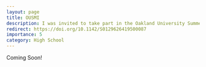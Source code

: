 ```yaml
---
layout: page
title: OUSMI
description: I was invited to take part in the Oakland University Summer Mathematics Institute, where I took classes in Graph Theory and Algorithms. I also conducted research on measures of distance in graph product networks, which I presented at the 50th Southeastern International Conference on Combinatorics, Graph Theory and Computing. My paper was published in the <i>Parallel Processing Letters</i> - click here to read the abstract!
redirect: https://doi.org/10.1142/S0129626419500087
importance: 5
category: High School
---
```


<!--img: /assets/img/3.jpg-->
Coming Soon!